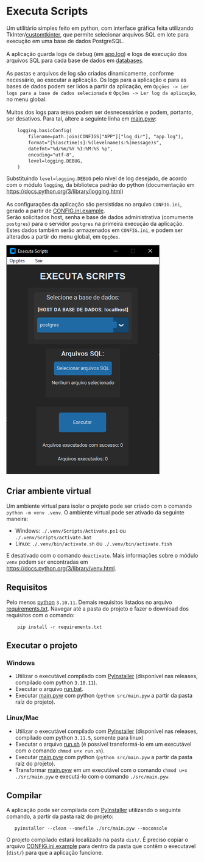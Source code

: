 # Executa Scripts

Um utilitário simples feito em python, com interface gráfica feita utilizando TkInter/[customtkinter](https://github.com/TomSchimansky/CustomTkinter), que permite selecionar arquivos SQL em lote para execução em uma base de dados PostgreSQL.<br><br>
A aplicação guarda logs de debug (em [app.log](./log/app.log)) e logs de execução dos arquivos SQL para cada base de dados em [databases](./log/databases/).<br><br>
As pastas e arquivos de log são criados dinamicamente, conforme necessário, ao executar a aplicação. Os logs para a aplicação e para as bases de dados podem ser lidos a partir da aplicação, em `Opções -> Ler logs para a base de dados selecionada` e `Opções -> Ler log da aplicação`, no menu global.<br><br>
Muitos dos logs para `DEBUG` podem ser desnecessários e podem, portanto, ser desativos. Para tal, altere a seguinte linha em [main.pyw](./src/main.pyw):

```
    logging.basicConfig(
        filename=path.join(CONFIGS["APP"]["log_dir"], "app.log"),
        format="[%(asctime)s]:%(levelname)s:%(message)s",
        datefmt="%d/%m/%Y %I:%M:%S %p",
        encoding="utf-8",
        level=logging.DEBUG,
    )
```

Substituindo `level=logging.DEBUG` pelo nível de log desejado, de acordo com o módulo `logging`, da biblioteca padrão do python (documentação em https://docs.python.org/3/library/logging.html)<br><br>
As configurações da aplicação são persistidas no arquivo `CONFIG.ini`, gerado a partir de [CONFIG.ini.example](./CONFIG.ini.example).<br>
Serão solicitados host, senha e base de dados administrativa (comumente `postgres`) para o servidor `postgres` na primeira execução da aplicação. Estes dados também serão armazenados em `CONFIG.ini`, e podem ser alterados a partir do menu global, em `Opções`.<br>

![app.png](./images/app.png)

## Criar ambiente virtual

Um ambiente virtual para isolar o projeto pode ser criado com o comando `python -m venv .venv`.
O ambiente virtual pode ser ativado da seguinte maneira:

- Windows: `./.venv/Scripts/Activate.ps1` ou `./.venv/Scripts/activate.bat`
- Linux: `./.venv/bin/activate.sh` ou `./.venv/bin/activate.fish`

E desativado com o comando `deactivate`. Mais informações sobre o módulo `venv` podem ser encontradas em https://docs.python.org/3/library/venv.html.

## Requisitos

Pelo menos [python](https://www.python.org/downloads/) `3.10.11`. Demais requisitos listados no arquivo [requirements.txt](./requirements.txt).
Navegar até a pasta do projeto e fazer o download dos requisitos com o comando:

```
    pip install -r requirements.txt
```

## Executar o projeto

### Windows

- Utilizar o executável compilado com [PyInstaller](https://pyinstaller.org/en/stable/) (disponível nas releases, compilado com python `3.10.11`).
- Executar o arquivo [run.bat](./run.bat).
- Executar [main.pyw](./src/main.pyw) com python (`python src/main.pyw` a partir da pasta raíz do projeto).

### Linux/Mac

- Utilizar o executável compilado com [PyInstaller](https://pyinstaller.org/en/stable/) (disponível nas releases, compilado com python `3.11.5`, somente para linux)
- Executar o arquivo [run.sh](./run.sh) (é possível transformá-lo em um executável com o comando `chmod u+x run.sh`).
- Executar [main.pyw](./src/main.pyw) com python (`python src/main.pyw` a partir da pasta raíz do projeto).
- Transformar [main.pyw](./src/main.pyw) em um executável com o comando `chmod u+x ./src/main.pyw` e executá-lo com o comando `./src/main.pyw`.

## Compilar

A aplicação pode ser compilada com [PyInstaller](https://pyinstaller.org/en/stable/) utilizando o seguinte comando, a partir da pasta raíz do projeto:

```
   pyinstaller --clean --onefile ./src/main.pyw --noconsole
```

O projeto compilado estará localizado na pasta `dist/`. É preciso copiar o arquivo [CONFIG.ini.example](./CONFIG.ini.example) para dentro da pasta que contêm o executavel (`dist/`) para que a aplicação funcione.
